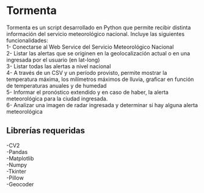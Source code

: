 # Tormenta
Tormenta es un script desarrollado en Python que permite recibir distinta información del servicio meteorológico nacional. Incluye las siguientes funcionalidades:  
1- Conectarse al Web Service del Servicio Meteorológico Nacional  
2- Listar las alertas que se originen en la geolocalización actual o en una ingresada por el usuario (en lat-long)  
3- Listar todas las alertas a nivel nacional  
4- A través de un CSV y un período provisto, permite mostrar la temperatura máxima, los milímetros máximos de lluvia, graficar en función de temperaturas anuales y de humedad  
5- Informar el pronóstico extendido y en caso de haber, la alerta meteorológica para la ciudad ingresada.  
6- Analizar una imagen de radar ingresada y determinar si hay alguna alerta meteorológica  
## Librerías requeridas
-CV2  
-Pandas  
-Matplotlib  
-Numpy  
-Tkinter  
-Pillow  
-Geocoder  
